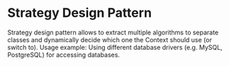 Strategy Design Pattern
=======================

Strategy design pattern allows to extract multiple algorithms to separate classes and dynamically decide which one the Context should use (or switch to).
Usage example: Using different database drivers (e.g. MySQL, PostgreSQL) for accessing databases.
